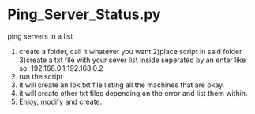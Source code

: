 # Ping_Server_Status.py
ping servers in a list

1) create a folder, call it whatever you want
2)place script in said folder
3)create a txt file with your sever list inside seperated by an enter like so:
        192.168.0.1
        192.168.0.2
4) run the script
5) it will create an !ok.txt file listing all the machines that are okay. 
6) it will create other txt files depending on the error and list them within.
7) Enjoy, modify and create.



